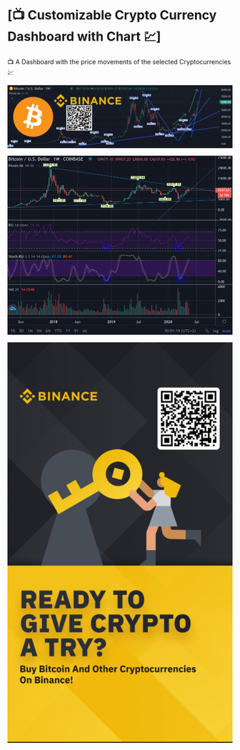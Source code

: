 # [📺 Customizable Crypto Currency Dashboard with Chart 💹]
📺 A Dashboard with the price movements of the selected Cryptocurrencies 💹

![Customizable Cryptocurrency Dashboard with Chart Candlestick Price Movement Volume Stoch RSI](Images/Customizable-Cryptocurrency-Dashboard-with-Chart-Binance.png)

![Customizable Cryptocurrency Dashboard with Chart Candlestick Price Movement Volume Stoch RSI](Images/Customizable-Cryptocurrency-Dashboard-with-Chart-Trendline.png)

![Binance Ready to give crypto a try ? buy bitcoin and other cryptocurrencies on binance](Images/binance.jpg)
